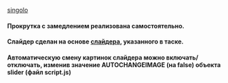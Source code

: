 [singolo](https://jimmba-singolo.netlify.com/)
#### Прокрутка с замедлением реализована самостоятельно.
#### Слайдер сделан на основе [слайдера](https://itchief.ru/examples/lab.php?topic=javascript&file=chiefslider-with-refresh), указанного в таске.
#### Автоматическую смену картинок слайдера можно включать/отключать, изменив значение AUTOCHANGEIMAGE (на false) объекта slider (файл script.js)
